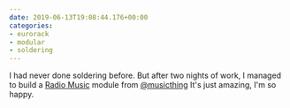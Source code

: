 ```yaml
---
date: 2019-06-13T19:08:44.176+00:00
categories:
- eurorack
- modular
- soldering
---
```

I had never done soldering before. But after two nights of work, I managed to build a [Radio Music](https://musicthing.co.uk/pages/radio.html) module from [@musicthing](https://musicthing.co.uk/pages/radio.html)
It's just amazing, I'm so happy.
